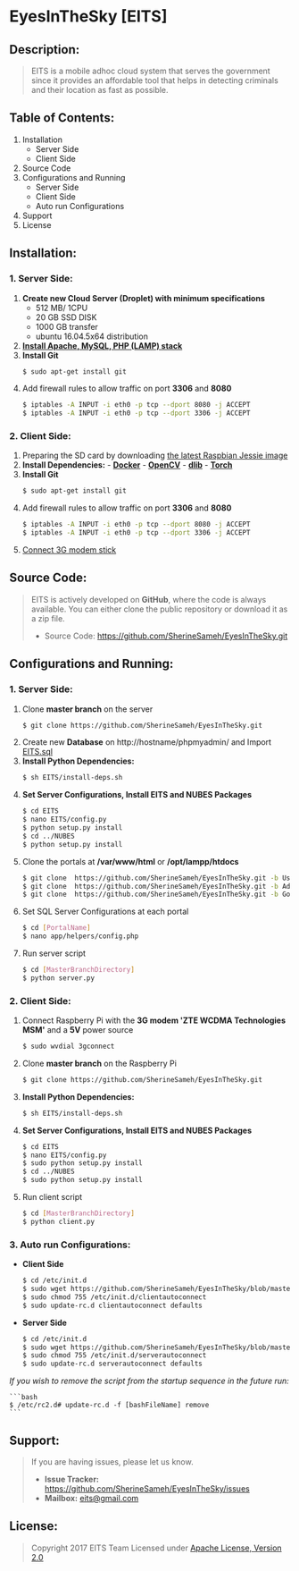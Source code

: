 # EyesInTheSky [EITS]
## Description:
>EITS is a mobile adhoc cloud system that serves the government since it provides an affordable tool that helps in detecting criminals and their location as fast as possible.

## Table of Contents:
1. Installation
      * Server Side
      * Client Side
2. Source Code
3. Configurations and Running
      * Server Side
      * Client Side
      * Auto run Configurations
4. Support
5. License

## Installation:
### 1. Server Side:
1. **Create new Cloud Server (Droplet) with minimum specifications**
    * 512 MB/ 1CPU
    * 20 GB SSD DISK
    * 1000 GB transfer
    * ubuntu 16.04.5x64 distribution
2. [**Install Apache, MySQL, PHP (LAMP) stack**](https://www.digitalocean.com/community/tutorials/how-to-install-linux-apache-mysql-php-lamp-stack-on-ubuntu-16-04)
3. **Install Git**
      ```bash
      $ sudo apt-get install git
      ```
4. Add firewall rules to allow traffic on port **3306** and **8080**
      ```bash
      $ iptables -A INPUT -i eth0 -p tcp --dport 8080 -j ACCEPT
      $ iptables -A INPUT -i eth0 -p tcp --dport 3306 -j ACCEPT
      ```  

### 2. Client Side:
1. Preparing the SD card by downloading [the latest Raspbian Jessie image](https://www.raspberrypi.org/downloads/raspbian/)
2. **Install Dependencies:**
       - **[Docker](https://blog.alexellis.io/getting-started-with-docker-on-raspberry-pi/)**
       - **[OpenCV](http://www.pyimagesearch.com/2015/07/27/installing-opencv-3-0-for-both-python-2-7-and-python-3-on-your-raspberry-pi-2/)**
       - **[dlib](http://www.pyimagesearch.com/2017/03/27/how-to-install-dlib/)**
       - **[Torch](http://torch.ch/docs/getting-started.html#_)**
3. **Install Git**
      ```bash
      $ sudo apt-get install git
      ```
4. Add firewall rules to allow traffic on port **3306** and **8080**
      ```bash
      $ iptables -A INPUT -i eth0 -p tcp --dport 8080 -j ACCEPT
      $ iptables -A INPUT -i eth0 -p tcp --dport 3306 -j ACCEPT
      ```  
5. [Connect 3G modem stick](https://www.thefanclub.co.za/how-to/how-setup-usb-3g-modem-raspberry-pi-using-usbmodeswitch-and-wvdial)

## Source Code:
>EITS is actively developed on **GitHub**, where the code is always available.
You can either clone the public repository or download it as a zip file.
> - Source Code: https://github.com/SherineSameh/EyesInTheSky.git

## Configurations and Running:
### 1. Server Side:
1. Clone **master branch** on the server
    ```bash
    $ git clone https://github.com/SherineSameh/EyesInTheSky.git
    ```
2. Create new **Database** on http://hostname/phpmyadmin/ and Import [EITS.sql](https://github.com/SherineSameh/EyesInTheSky/blob/master/EITS.sql)
3. **Install Python Dependencies:**
    ```bash
    $ sh EITS/install-deps.sh
    ```
4. **Set Server Configurations, Install EITS and NUBES Packages**
    ```bash
    $ cd EITS
    $ nano EITS/config.py
    $ python setup.py install
    $ cd ../NUBES
    $ python setup.py install
    ```
5. Clone the portals at **/var/www/html** or **/opt/lampp/htdocs**
    ```bash
    $ git clone  https://github.com/SherineSameh/EyesInTheSky.git -b Users
    $ git clone  https://github.com/SherineSameh/EyesInTheSky.git -b Administration
    $ git clone  https://github.com/SherineSameh/EyesInTheSky.git -b Government
    ```
6. Set SQL Server Configurations at each portal
    ```bash
    $ cd [PortalName]
    $ nano app/helpers/config.php
    ```
7. Run server script
    ```bash
    $ cd [MasterBranchDirectory]
    $ python server.py
    ```
### 2. Client Side:
1. Connect Raspberry Pi with the **3G modem 'ZTE WCDMA Technologies MSM'** and a **5V** power source
    ```bash
    $ sudo wvdial 3gconnect
    ```
2. Clone **master branch** on the Raspberry Pi
    ```bash
    $ git clone https://github.com/SherineSameh/EyesInTheSky.git
    ```
2. **Install Python Dependencies:**
    ```bash
    $ sh EITS/install-deps.sh
    ```
3. **Set Server Configurations, Install EITS and NUBES Packages**
    ```bash
    $ cd EITS
    $ nano EITS/config.py
    $ sudo python setup.py install
    $ cd ../NUBES
    $ sudo python setup.py install
    ```
4. Run client script
    ```bash
    $ cd [MasterBranchDirectory]
    $ python client.py
    ```
### 3. Auto run Configurations:
  - **Client Side**
    ```bash  
    $ cd /etc/init.d
    $ sudo wget https://github.com/SherineSameh/EyesInTheSky/blob/master/clientautoconnect
    $ sudo chmod 755 /etc/init.d/clientautoconnect
    $ sudo update-rc.d clientautoconnect defaults
    ```
  - **Server Side**
    ```bash  
    $ cd /etc/init.d
    $ sudo wget https://github.com/SherineSameh/EyesInTheSky/blob/master/serverautoconnect
    $ sudo chmod 755 /etc/init.d/serverautoconnect
    $ sudo update-rc.d serverautoconnect defaults
    ```
  *If you wish to remove the script from the startup sequence in the future run:*

    ```bash
    $ /etc/rc2.d# update-rc.d -f [bashFileName] remove
    ```

## Support:
>If you are having issues, please let us know.
> - **Issue Tracker:** https://github.com/SherineSameh/EyesInTheSky/issues
> - **Mailbox:** eits@gmail.com

## License:
>Copyright 2017 EITS Team
>Licensed under [Apache License, Version 2.0](http://www.apache.org/licenses/LICENSE-2.0)
